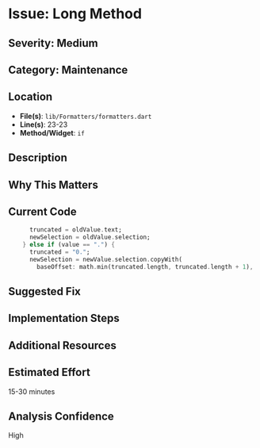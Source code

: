# Issue: Long Method

## Severity: Medium

## Category: Maintenance

## Location
- **File(s)**: `lib/Formatters/formatters.dart`
- **Line(s)**: 23-23
- **Method/Widget**: `if`

## Description


## Why This Matters


## Current Code
```dart
      truncated = oldValue.text;
      newSelection = oldValue.selection;
    } else if (value == ".") {
      truncated = "0.";
      newSelection = newValue.selection.copyWith(
        baseOffset: math.min(truncated.length, truncated.length + 1),
```

## Suggested Fix


## Implementation Steps


## Additional Resources


## Estimated Effort
15-30 minutes

## Analysis Confidence
High
